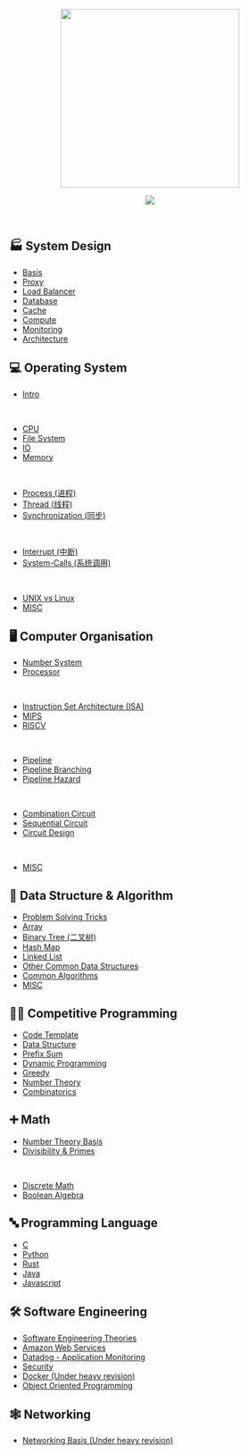 <p align="center">
  <img align="center" width="320" src="https://github.com/xy-241/CS-Notes/assets/47915643/97eebd7c-cd9d-4e74-bcba-fef04f640edd" />


<div align="center">
    <a href="https://notes.yxy.ninja/"> <img src="https://badgen.net/badge/CS-Notes/Read%20Online/blue?icon=github"></a>
</div>
</p>


<br>

## 🏭 System Design
- [Basis](https://notes.yxy.ninja/System-Design/)
- [Proxy](https://notes.yxy.ninja/System-Design/Proxy/)
- [Load Balancer](https://notes.yxy.ninja/System-Design/Load-Balancers/)
- [Database](https://notes.yxy.ninja/System-Design/Database/)
- [Cache](https://notes.yxy.ninja/System-Design/Cache/)
- [Compute](https://notes.yxy.ninja/System-Design/Compute/)
- [Monitoring](https://notes.yxy.ninja/System-Design/Monitoring/)
- [Architecture](https://notes.yxy.ninja/System-Design/Architectures/)


## 💻 Operating System
- [Intro](https://notes.yxy.ninja/OS/)
</br>

- [CPU](https://notes.yxy.ninja/OS/CPU/)
- [File System](https://notes.yxy.ninja/OS/File-System/)
- [IO](https://notes.yxy.ninja/OS/IO/)
- [Memory](https://notes.yxy.ninja/OS/Memory/)
</br>

- [Process (进程)](https://notes.yxy.ninja/OS/Process/)
- [Thread (线程)](https://notes.yxy.ninja/OS/Thread/)
- [Synchronization (同步)](https://notes.yxy.ninja/OS/Synchronization/)
</br>

- [Interrupt (中断)](https://notes.yxy.ninja/OS/Interrupt/)
- [System-Calls (系统调用)](https://notes.yxy.ninja/OS/System-Call/)
</br>

- [UNIX vs Linux](https://notes.yxy.ninja/OS/UNIX-vs-Linux/)
- [MISC](https://notes.yxy.ninja/OS/Terminologies/)


## 🖥️ Computer Organisation 
- [Number System](https://notes.yxy.ninja/Computer-Organisation/Number-System/)
- [Processor](https://notes.yxy.ninja/Computer-Organisation/Processor/)
</br>

- [Instruction Set Architecture (ISA)](https://notes.yxy.ninja/Computer-Organisation/Instruction-Set-Architecture-(ISA)/)
- [MIPS](https://notes.yxy.ninja/Computer-Organisation/Instruction-Set-Architecture-(ISA)/MIPS/)
- [RISCV](https://notes.yxy.ninja/Computer-Organisation/Instruction-Set-Architecture-(ISA)/RISCV/)
</br>

- [Pipeline](https://notes.yxy.ninja/Computer-Organisation/Pipeline/)
- [Pipeline Branching](https://notes.yxy.ninja/Computer-Organisation/Pipeline-Branching/)
- [Pipeline Hazard](https://notes.yxy.ninja/Computer-Organisation/Pipeline-Hazard/)
</br>

- [Combination Circuit](https://notes.yxy.ninja/Computer-Organisation/Combination-Circuit/)
- [Sequential Circuit](https://notes.yxy.ninja/Computer-Organisation/Sequential-Circuit/)
- [Circuit Design](https://notes.yxy.ninja/Computer-Organisation/Circuit-Design/)
</br>

- [MISC](https://notes.yxy.ninja/Computer-Organisation/Terminologies/)

## 🧠 Data Structure & Algorithm
- [Problem Solving Tricks](https://notes.yxy.ninja/tags/problem_solving)
- [Array](https://notes.yxy.ninja/DSA/Data-Structure/Array/)
- [Binary Tree (二叉树)](https://notes.yxy.ninja/DSA/Data-Structure/Binary-Tree-(二叉树)/)
- [Hash Map](https://notes.yxy.ninja/DSA/Data-Structure/Hash-Map/)
- [Linked List](https://notes.yxy.ninja/DSA/Data-Structure/Linked-List/)
- [Other Common Data Structures](https://notes.yxy.ninja/DSA/Data-Structure/)
- [Common Algorithms](https://notes.yxy.ninja/DSA/Algorithms/)
- [MISC](https://notes.yxy.ninja/DSA/terminologies/)


## 👩‍💻 Competitive Programming
- [Code Template](https://notes.yxy.ninja/cp/Competitive-Programming-Code-Templates)
- [Data Structure](https://notes.yxy.ninja/cp/data_structure/)
- [Prefix Sum](https://notes.yxy.ninja/cp/prefix_sum/)
- [Dynamic Programming](https://notes.yxy.ninja/cp/dynamic_programming/)
- [Greedy](https://notes.yxy.ninja/cp/greedy/)
- [Number Theory](https://notes.yxy.ninja/cp/number_theory/)
- [Combinatorics](https://notes.yxy.ninja/cp/combinatorics/)


## ➕ Math
- [Number Theory Basis](https://notes.yxy.ninja/tags/number_theory)
- [Divisibility & Primes](https://notes.yxy.ninja/Number-Theory/Divisibility-and-Primes/)
</br>

- [Discrete Math](https://notes.yxy.ninja/tags/discrete_math)
- [Boolean Algebra](https://notes.yxy.ninja/tags/boolean_algebra)


## 🔤 Programming Language
- [C](https://notes.yxy.ninja/tags/c)
- [Python](https://notes.yxy.ninja/tags/python)
- [Rust](https://notes.yxy.ninja/tags/rust)
- [Java](https://notes.yxy.ninja/tags/java)
- [Javascript](https://notes.yxy.ninja/tags/js)


## 🛠️ Software Engineering 
- [Software Engineering Theories](https://notes.yxy.ninja/tags/software_engineering)
- [Amazon Web Services](https://notes.yxy.ninja/tags/aws)
- [Datadog - Application Monitoring](https://notes.yxy.ninja/tags/Datadog)
- [Security](https://notes.yxy.ninja/tags/security)
- [Docker (Under heavy revision)](https://notes.yxy.ninja/tags/docker)
- [Object Oriented Programming](https://notes.yxy.ninja/tags/OOP)




## 🕸️ Networking
- [Networking Basis (Under heavy revision)](https://notes.yxy.ninja/tags/networking)
